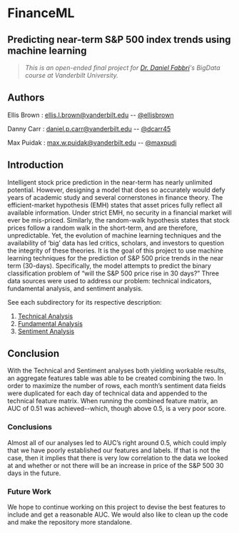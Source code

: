 # FinanceML
## Predicting near-term S&P 500 index trends using machine learning
> *This is an open-ended final project for [Dr. Daniel Fabbri](mailto:daniel.fabbri@vanderbilt.edu)'s BigData course at Vanderbilt University.*

## Authors

Ellis Brown
: <ellis.l.brown@vanderbilt.edu> --  [@ellisbrown](https://github.com/ellisbrown)

Danny Carr
: <daniel.p.carr@vanderbilt.edu> --  [@dcarr45](https://github.com/dcarr45)

Max Puidak
: <max.w.puidak@vanderbilt.edu> --  [@maxpudi](https://github.com/maxpudi)



## Introduction

Intelligent stock price prediction in the near-term has nearly unlimited potential. However, designing a model that does so accurately would defy years of academic study and several cornerstones in finance theory. The efficient-market hypothesis (EMH) states that asset prices fully reflect all available information. Under strict EMH, no security in a financial market will ever be mis-priced. Similarly, the random-walk hypothesis states that stock prices follow a random walk in the short-term, and are therefore, unpredictable. Yet, the evolution of machine learning techniques and the availability of ‘big’ data has led critics, scholars, and investors to question the integrity of these theories. It is the goal of this project to use machine learning techniques for the prediction of S&P 500 price trends in the near term (30-days). Specifically, the model attempts to predict the binary classification problem of “will the S&P 500 price rise in 30 days?” Three data sources were used to address our problem: technical indicators, fundamental analysis, and sentiment analysis.

See each subdirectory for its respective description:

1. [Technical Analysis](https://github.com/dcarr45/FinanceML/tree/master/technical)
2. [Fundamental Analysis](https://github.com/dcarr45/FinanceML/tree/master/13F)
3. [Sentiment Analysis](https://github.com/dcarr45/FinanceML/tree/master/SentimentAnalysis)

## Conclusion
With the Technical and Sentiment analyses both yielding workable results, an aggregate features table was able to be created combining the two. In order to maximize the number of rows, each month’s sentiment data fields were duplicated for each day of technical data and appended to the technical feature matrix. When running the combined feature matrix, an AUC of 0.51 was achieved--which, though above 0.5, is a very poor score.

### Conclusions
Almost all of our analyses led to AUC’s right around 0.5, which could imply that we have poorly established our features and labels. If that is not the case, then it implies that there is very low correlation to the data we looked at and whether or not there will be an increase in price of the S&P 500 30 days in the future.

### Future Work
We hope to continue working on this project to devise the best features to include and get a reasonable AUC. We would also like to clean up the code and make the repository more standalone.
